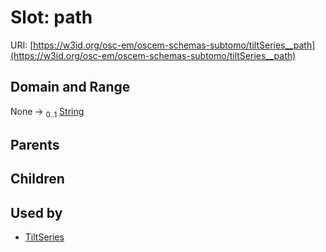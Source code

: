 
# Slot: path



URI: [https://w3id.org/osc-em/oscem-schemas-subtomo/tiltSeries__path](https://w3id.org/osc-em/oscem-schemas-subtomo/tiltSeries__path)


## Domain and Range

None &#8594;  <sub>0..1</sub> [String](types/String.md)

## Parents


## Children


## Used by

 * [TiltSeries](TiltSeries.md)
